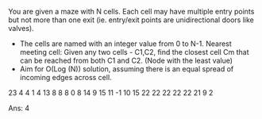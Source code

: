You are given a maze with N cells. Each cell may have multiple entry points but not more than one exit (ie. entry/exit points are unidirectional doors like valves).

* The cells are named with an integer value from 0 to N-1.
Nearest meeting cell: Given any two cells - C1,C2, find the closest cell Cm that can be reached from both C1 and C2. (Node with the least value)
* Aim for O(Log (N)) solution, assuming there is an equal spread of incoming edges across cell.

23
4 4 1 4 13 8 8 8 0 8 14 9 15 11 -1 10 15 22 22 22 22 22 21
9 2

Ans: 4